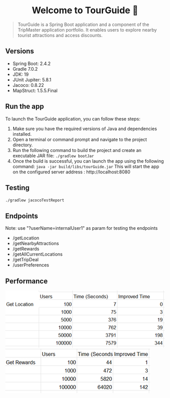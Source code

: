 <h1 align="center">Welcome to TourGuide 👋</h1>
<p>
</p>

> TourGuide is a Spring Boot application and a component of the TripMaster application portfolio. It enables users to explore nearby tourist attractions and access discounts.

## Versions
- Spring Boot: 2.4.2
- Gradle 7.0.2
- JDK: 19
- JUnit Jupiter: 5.8.1
- Jacoco: 0.8.22
- MapStruct: 1.5.5.Final

## Run the app

To launch the TourGuide application, you can follow these steps:

1. Make sure you have the required versions of Java and dependencies installed.
2. Open a terminal or command prompt and navigate to the project directory.
3. Run the following command to build the project and create an executable JAR file:
` ./gradlew bootJar `
4. Once the build is successful, you can launch the app using the following command:
` java -jar build/libs/tourGuide.jar `
This will start the app on the configured server address : http://localhost:8080

## Testing

` ./gradlew jacocoTestReport `

## Endpoints
Note: use "?userName=internalUser1" as param for testing the endpoints

- /getLocation
- /getNearbyAttractions
- /getRewards
- /getAllCurrentLocations
- /getTripDeal
- /userPreferences

## Performance

![get location performance](files/getlocation_perf.png)
![get rewards performance](files/getrewards_perf.png)



